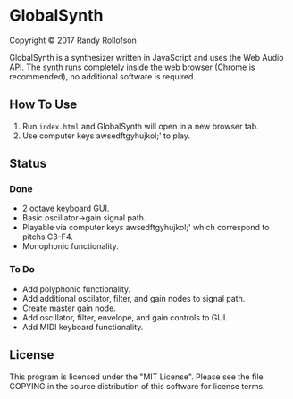 # GlobalSynth
Copyright © 2017 Randy Rollofson

GlobalSynth is a synthesizer written in JavaScript and uses the Web Audio API. The synth runs completely inside the web browser (Chrome is recommended), no additional software is required. 

## How To Use
1. Run `index.html` and GlobalSynth will open in a new browser tab.
2. Use computer keys awsedftgyhujkol;' to play.

## Status
### Done
* 2 octave keyboard GUI.
* Basic oscillator->gain signal path.
* Playable via computer keys awsedftgyhujkol;' which correspond to pitchs C3-F4.
* Monophonic functionality.
### To Do
* Add polyphonic functionality.
* Add additional oscilator, filter, and gain nodes to signal path.
* Create master gain node.
* Add oscillator, filter, envelope, and gain controls to GUI.
* Add MIDI keyboard functionality.

## License
This program is licensed under the "MIT License". Please see the file COPYING in the source distribution of this software for license terms.
